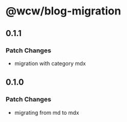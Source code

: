 # @wcw/blog-migration

## 0.1.1

### Patch Changes

- migration with category mdx

## 0.1.0

### Patch Changes

- migrating from md to mdx
